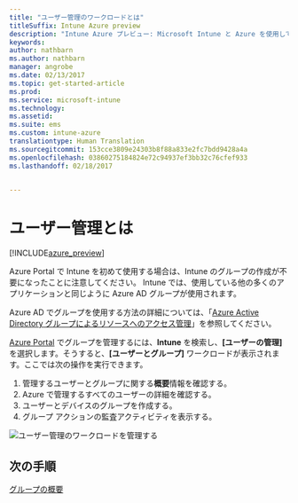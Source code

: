 ```yaml
---
title: "ユーザー管理のワークロードとは"
titleSuffix: Intune Azure preview
description: "Intune Azure プレビュー: Microsoft Intune と Azure を使用してユーザーを表示して管理する方法について説明します。"
keywords: 
author: nathbarn
ms.author: nathbarn
manager: angrobe
ms.date: 02/13/2017
ms.topic: get-started-article
ms.prod: 
ms.service: microsoft-intune
ms.technology: 
ms.assetid: 
ms.suite: ems
ms.custom: intune-azure
translationtype: Human Translation
ms.sourcegitcommit: 153cce3809e24303b8f88a833e2fc7bdd9428a4a
ms.openlocfilehash: 03860275184824e72c94937ef3bb32c76cfef933
ms.lasthandoff: 02/18/2017


---
```


# <a name="what-is-user-management"></a>ユーザー管理とは


[!INCLUDE[azure_preview](../includes/azure_preview.md)]

Azure Portal で Intune を初めて使用する場合は、Intune のグループの作成が不要になったことに注意してください。 Intune では、使用している他の多くのアプリケーションと同じように Azure AD グループが使用されます。

Azure AD でグループを使用する方法の詳細については、「[Azure Active Directory グループによるリソースへのアクセス管理](https://docs.microsoft.com/en-us/azure/active-directory/active-directory-manage-groups)」を参照してください。

[Azure Portal](https://portal.azure.com) でグループを管理するには、**Intune** を検索し、**[ユーザーの管理]** を選択します。そうすると、**[ユーザーとグループ]** ワークロードが表示されます。ここでは次の操作を実行できます。

1. 管理するユーザーとグループに関する**概要**情報を確認する。
2. Azure で管理するすべてのユーザーの詳細を確認する。
3. ユーザーとデバイスのグループを作成する。
4. グループ アクションの監査アクティビティを表示する。

![ユーザー管理のワークロードを管理する](./media/manage-users.png)


## <a name="next-step"></a>次の手順

[グループの概要](/intune-azure/manage-users/get-started-with-groups)

